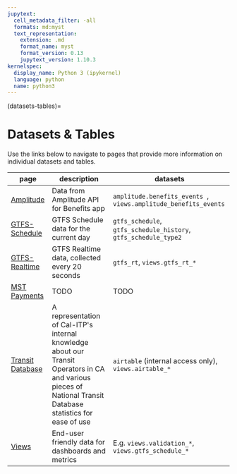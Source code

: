 ```yaml
---
jupytext:
  cell_metadata_filter: -all
  formats: md:myst
  text_representation:
    extension: .md
    format_name: myst
    format_version: 0.13
    jupytext_version: 1.10.3
kernelspec:
  display_name: Python 3 (ipykernel)
  language: python
  name: python3
---
```

(datasets-tables)=
# Datasets & Tables
Use the links below to navigate to pages that provide more information on individual datasets and tables.

| page | description | datasets |
| ---- | ----------- | -------- |
| [Amplitude](./amplitude.md) | Data from Amplitude API for Benefits app | `amplitude.benefits_events `, `views.amplitude_benefits_events` |
| [GTFS-Schedule](./gtfs_schedule.md) | GTFS Schedule data for the current day | `gtfs_schedule`, `gtfs_schedule_history`, `gtfs_schedule_type2` |
| [GTFS-Realtime](gtfs-realtime) | GTFS Realtime data, collected every 20 seconds | `gtfs_rt`, `views.gtfs_rt_*` |
| [MST Payments](./mst_payments.md) | TODO | TODO |
| [Transit Database](./transitdatabase.md) | A representation of Cal-ITP's internal knowledge about our Transit Operators in CA and various pieces of National Transit Database statistics for ease of use | `airtable` (internal access only), `views.airtable_*` |
| [Views](./views.md) | End-user friendly data for dashboards and metrics | E.g. `views.validation_*`, `views.gtfs_schedule_*` |
